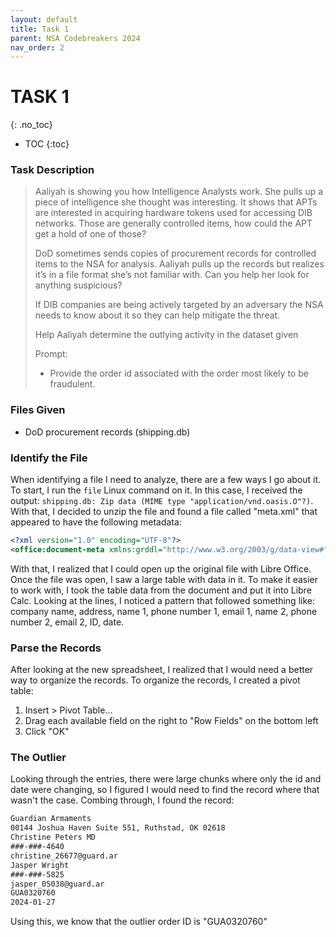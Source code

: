 ```yaml
---
layout: default
title: Task 1
parent: NSA Codebreakers 2024
nav_order: 2
---
```


# TASK 1
{: .no_toc}
- TOC
{:toc}

### Task Description
> Aaliyah is showing you how Intelligence Analysts work. She pulls up a piece of intelligence she thought was interesting. It shows that APTs are interested in acquiring hardware tokens used for accessing DIB networks. Those are generally controlled items, how could the APT get a hold of one of those?
> 
> DoD sometimes sends copies of procurement records for controlled items to the NSA for analysis. Aaliyah pulls up the records but realizes it’s in a file format she’s not familiar with. Can you help her look for anything suspicious?
> 
> If DIB companies are being actively targeted by an adversary the NSA needs to know about it so they can help mitigate the threat.
> 
> Help Aaliyah determine the outlying activity in the dataset given
> 
> Prompt:
> - Provide the order id associated with the order most likely to be fraudulent.

### Files Given
- DoD procurement records (shipping.db)

### Identify the File
When identifying a file I need to analyze, there are a few ways I go about it. To start, I run the `file` Linux command on it. In this case, I received the output: `shipping.db: Zip data (MIME type "application/vnd.oasis.O"?)`. With that, I decided to unzip the file and found a file called "meta.xml" that appeared to have the following metadata:
```xml
<?xml version="1.0" encoding="UTF-8"?>
<office:document-meta xmlns:grddl="http://www.w3.org/2003/g/data-view#" xmlns:meta="urn:oasis:names:tc:opendocument:xmlns:meta:1.0" xmlns:dc="http://purl.org/dc/elements/1.1/" xmlns:xlink="http://www.w3.org/1999/xlink" xmlns:ooo="http://openoffice.org/2004/office" xmlns:office="urn:oasis:names:tc:opendocument:xmlns:office:1.0" office:version="1.3"><office:meta><meta:document-statistic meta:table-count="1" meta:cell-count="11520" meta:object-count="0"/><meta:generator>LibreOffice/7.4.7.2$Linux_X86_64 LibreOffice_project/40$Build-2</meta:generator></office:meta></office:document-meta>
```

With that, I realized that I could open up the original file with Libre Office. Once the file was open, I saw a large table with data in it. To make it easier to work with, I took the table data from the document and put it into Libre Calc. Looking at the lines, I noticed a pattern that followed something like: company name, address, name 1, phone number 1, email 1, name 2, phone number 2, email 2, ID, date.

### Parse the Records
After looking at the new spreadsheet, I realized that I would need a better way to organize the records. To organize the records, I created a pivot table:
1. Insert > Pivot Table...
2. Drag each available field on the right to "Row Fields" on the bottom left
3. Click "OK"

### The Outlier
Looking through the entries, there were large chunks where only the id and date were changing, so I figured I would need to find the record where that wasn't the case. Combing through, I found the record:
```txt
Guardian Armaments
00144 Joshua Haven Suite 551, Ruthstad, OK 02618
Christine Peters MD
###-###-4640
christine_26677@guard.ar
Jasper Wright
###-###-5825	
jasper_05038@guard.ar	
GUA0320760	
2024-01-27
```

Using this, we know that the outlier order ID is "GUA0320760"